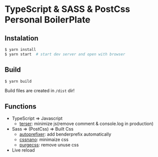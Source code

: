 # TypeScript & SASS & PostCss Personal BoilerPlate

## Instalation

``` sh
$ yarn install
$ yarn start  # start dev server and open with browser
```

## Build

``` sh
$ yarn build
```

Build files are created in `/dist` dir!

## Functions

- TypeScript => Javascript
    - [terser](https://webpack.js.org/plugins/terser-webpack-plugin/): minimize js(remove comment & console.log in production)
- Sass => (PostCss) => Built Css
    - [autoprefixer](https://github.com/postcss/autoprefixer): add benderprefix automatically
    - [cssnano](https://github.com/cssnano/cssnano): minimaize css
    - [purgecss](https://github.com/FullHuman/purgecss): remove unuse css
- Live reload

